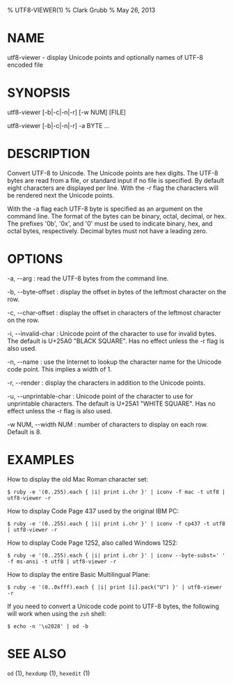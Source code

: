% UTF8-VIEWER(1)
% Clark Grubb
% May 26, 2013


# NAME

utf8-viewer - display Unicode points and optionally names of UTF-8 encoded file

# SYNOPSIS

utf8-viewer [-b|-c|-n|-r] [-w NUM] [FILE]

utf8-viewer [-b|-c|-n|-r] -a BYTE ...

# DESCRIPTION

Convert UTF-8 to Unicode.  The Unicode points are hex digits.  The 
UTF-8 bytes are read from a file, or standard input if no file is specified.
By default eight characters are displayed per line.  With the -r flag the
characters will be rendered next the Unicode points.

With the -a flag each UTF-8 byte is specified as an argument on the
command line. The format of the bytes can be binary,
octal, decimal, or hex.  The prefixes '0b', '0x', and '0' must be
used to indicate binary, hex, and octal bytes, respectively.  Decimal
bytes must not have a leading zero.

# OPTIONS

-a, \--arg
: read the UTF-8 bytes from the command line.

-b, \--byte-offset
: display the offset in bytes of the leftmost character on the row.

-c, \--char-offset
: display the offset in characters of the leftmost character on the row.

-i, \--invalid-char
: Unicode point of the character to use for invalid bytes.  The default is U+25A0 "BLACK SQUARE".  Has no effect unless the -r flag is also used.

-n, \--name
: use the Internet to lookup the character name for the Unicode code point.  This implies a width of 1.

-r, \--render
: display the characters in addition to the Unicode points.

-u, \--unprintable-char
: Unicode point of the character to use for unprintable characters.  The default is U+25A1 "WHITE SQUARE".  Has no effect unless the -r flag is also used.

-w NUM, \--width NUM
: number of characters to display on each row.  Default is 8.

# EXAMPLES

How to display the old Mac Roman character set:

    $ ruby -e '(0..255).each { |i| print i.chr }' | iconv -f mac -t utf8 | utf8-viewer -r

How to display Code Page 437 used by the original IBM PC:

    $ ruby -e '(0..255).each { |i| print i.chr }' | iconv -f cp437 -t utf8 | utf8-viewer -r

How to display Code Page 1252, also called Windows 1252:

    $ ruby -e '(0..255).each { |i| print i.chr }' | iconv --byte-subst=' ' -f ms-ansi -t utf8 | utf8-viewer -r

How to display the entire Basic Multilingual Plane:

    $ ruby -e '(0..0xfff).each { |i| print [i].pack("U") }' | utf8-viewer -r

If you need to convert a Unicode code point to UTF-8 bytes, the following
will work when using the `zsh` shell:

    $ echo -n '\u2028' | od -b

# SEE ALSO

`od` (1), `hexdump` (1), `hexedit` (1)
